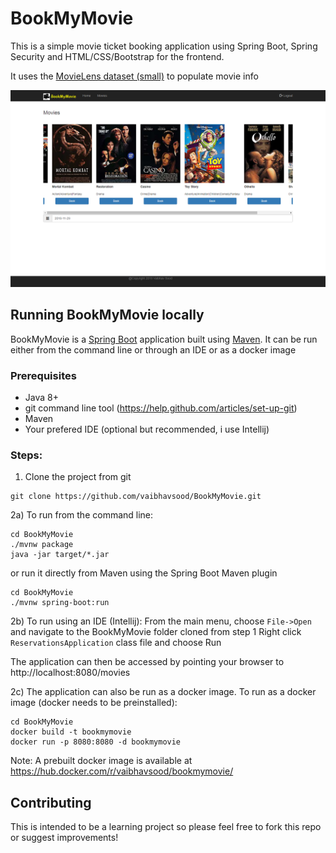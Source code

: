 # BookMyMovie
This is a simple movie ticket booking application using Spring Boot, Spring Security and HTML/CSS/Bootstrap for the frontend. 

It uses the [MovieLens dataset (small)](http://files.grouplens.org/datasets/movielens/) to populate movie info  


![Movies](movies-home-page.png)

## Running BookMyMovie locally

BookMyMovie is a [Spring Boot](https://spring.io/guides/gs/spring-boot) application built using [Maven](https://spring.io/guides/gs/maven/). It can be run either from the command line or through an IDE or as a docker image

### Prerequisites

* Java 8+
* git command line tool (https://help.github.com/articles/set-up-git)
* Maven
* Your prefered IDE (optional but recommended, i use Intellij) 

### Steps:

1) Clone the project from git
```
git clone https://github.com/vaibhavsood/BookMyMovie.git
```
2a) To run from the command line:
```
cd BookMyMovie
./mvnw package
java -jar target/*.jar
```
or run it directly from Maven using the Spring Boot Maven plugin
```
cd BookMyMovie
./mvnw spring-boot:run
```
2b) To run using an IDE (Intellij):
From the main menu, choose ```File->Open``` and navigate to the BookMyMovie folder cloned from step 1
Right click ```ReservationsApplication``` class file and choose Run

The application can then be accessed by pointing your browser to http://localhost:8080/movies

2c) The application can also be run as a docker image. To run as a docker image (docker needs to be preinstalled):
```
cd BookMyMovie
docker build -t bookmymovie
docker run -p 8080:8080 -d bookmymovie
```
Note: A prebuilt docker image is available at https://hub.docker.com/r/vaibhavsood/bookmymovie/

## Contributing

This is intended to be a learning project so please feel free to fork this repo or suggest improvements!
